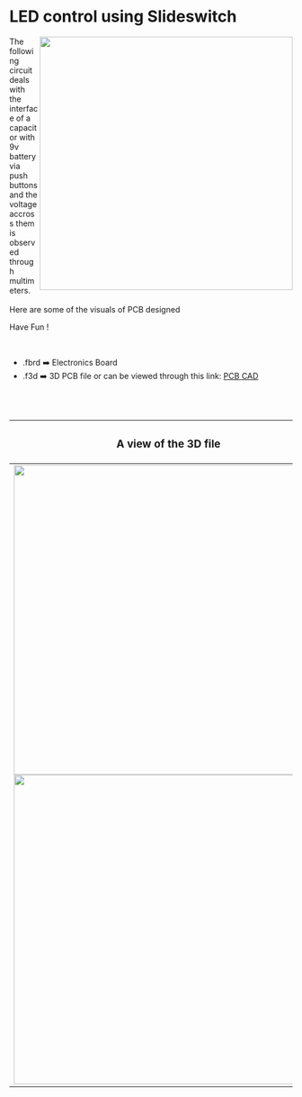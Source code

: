 <h1>LED control using Slideswitch</h1>

<div>
   <img width=450 align=right src="https://github.com/yatharthagr7/Dive-into-Electronics/blob/main/PCB%20Designs/32-Temperature%20alert%20system/Temperature_alert_PCB%20v1.png"/>
   <p>The following circuit deals with the interface of a capacitor with 9v battery via push buttons and the voltage accross them is observed through multimeters.<br><br>Here are some of the visuals of PCB designed<br>
        
   Have Fun !
  </p>
<br>

   - .fbrd ➡️ Electronics Board
   - .f3d  ➡️ 3D PCB file or can be viewed through this link: <a href="https://a360.co/3BnOrKl">PCB CAD</a>
   
<br> <br>  
<div align=center>
   
| <h3>A view of the 3D file</h2> | <h3>Schematic Diagram for PCB</h3> |      
| --- | --- |
| <img width=550 align=center src="https://github.com/yatharthagr7/Dive-into-Electronics/blob/main/PCB%20Designs/32-Temperature%20alert%20system/img1.png"/><br><img width=550 align=center src="https://github.com/yatharthagr7/Dive-into-Electronics/blob/main/PCB%20Designs/32-Temperature%20alert%20system/img2.png"/> |    <img width="450" src="https://github.com/yatharthagr7/Dive-into-Electronics/blob/main/PCB%20Designs/32-Temperature%20alert%20system/schematics.png"> | 
 
</div>

 



